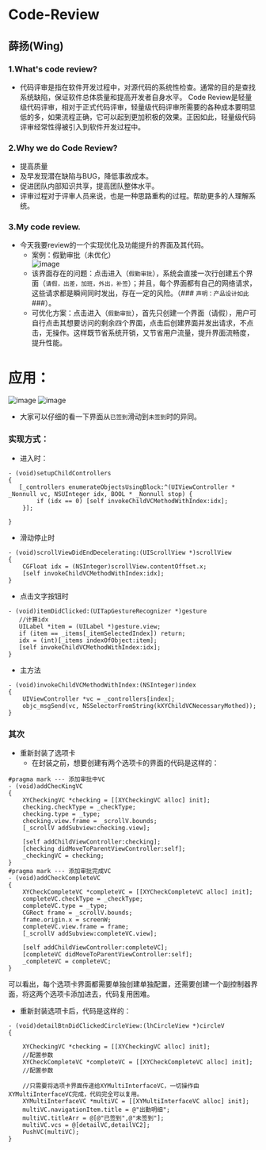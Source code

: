 Code-Review
=====
   薛扬(Wing)       
---
### 1.What's code review?
- 代码评审是指在软件开发过程中，对源代码的系统性检查。通常的目的是查找系统缺陷，保证软件总体质量和提高开发者自身水平。 Code Review是轻量级代码评审，相对于正式代码评审，轻量级代码评审所需要的各种成本要明显低的多，如果流程正确，它可以起到更加积极的效果。正因如此，轻量级代码评审经常性得被引入到软件开发过程中。
### 2.Why we do Code Review?
- 提高质量</br>
- 及早发现潜在缺陷与BUG，降低事故成本。</br>
- 促进团队内部知识共享，提高团队整体水平。</br>
- 评审过程对于评审人员来说，也是一种思路重构的过程。帮助更多的人理解系统。</br>
### 3.My code review.
* 今天我要review的一个实现优化及功能提升的界面及其代码。
  * 案例：假勤审批（未优化）</br>
  ![image](https://github.com/XY-Wing/Code-Review/blob/master/GIF/holiday.gif)
  * 该界面存在的问题：点击进入（`假勤审批`），系统会直接一次行创建五个界面（`请假，出差，加班，外出，补签`）；并且，每个界面都有自己的网络请求，这些请求都是瞬间同时发出，存在一定的风险。（### `声明：产品设计如此` ###）。
  * 可优化方案：点击进入（`假勤审批`），首先只创建一个界面（请假），用户可自行点击其想要访问的剩余四个界面，点击后创建界面并发出请求，不点击，无操作。这样既节省系统开销，又节省用户流量，提升界面流畅度，提升性能。
# 应用：
![image](https://github.com/XY-Wing/Code-Review/blob/master/GIF/QueryDetailNone.gif)
![image](https://github.com/XY-Wing/Code-Review/blob/master/GIF/QueryDetail.gif)
* 大家可以仔细的看一下界面从`已签到`滑动到`未签到`时的异同。
### 实现方式：
* 进入时：
```ObjC
- (void)setupChildControllers
{
   [_controllers enumerateObjectsUsingBlock:^(UIViewController *  _Nonnull vc, NSUInteger idx, BOOL * _Nonnull stop) {
        if (idx == 0) [self invokeChildVCMethodWithIndex:idx];
    }];
   
}
```
* 滑动停止时
```ObjC
- (void)scrollViewDidEndDecelerating:(UIScrollView *)scrollView
{
    CGFloat idx = (NSInteger)scrollView.contentOffset.x;
    [self invokeChildVCMethodWithIndex:idx];
}
```
* 点击文字按钮时
```ObjC
- (void)itemDidClicked:(UITapGestureRecognizer *)gesture
   //计算idx
   UILabel *item = (UILabel *)gesture.view;
   if (item == _items[_itemSelectedIndex]) return;
   idx = (int)[_items indexOfObject:item];
   [self invokeChildVCMethodWithIndex:idx];
}
```
* 主方法
```ObjC
- (void)invokeChildVCMethodWithIndex:(NSInteger)index
{
    UIViewController *vc = _controllers[index];
    objc_msgSend(vc, NSSelectorFromString(kXYChildVCNecessaryMothed));
}
```
### 其次
* 重新封装了选项卡
    * 在封装之前，想要创建有两个选项卡的界面的代码是这样的：
```ObjC
#pragma mark --- 添加审批中VC
- (void)addChecKingVC
{
    XYCheckingVC *checking = [[XYCheckingVC alloc] init];
    checking.checkType = _checkType;
    checking.type = _type;
    checking.view.frame = _scrollV.bounds;
    [_scrollV addSubview:checking.view];

    [self addChildViewController:checking];
    [checking didMoveToParentViewController:self];
    _checkingVC = checking;
}
#pragma mark --- 添加审批完成VC
- (void)addCheckCompleteVC
{
    XYCheckCompleteVC *completeVC = [[XYCheckCompleteVC alloc] init];
    completeVC.checkType = _checkType;
    completeVC.type = _type;
    CGRect frame = _scrollV.bounds;
    frame.origin.x = screenW;
    completeVC.view.frame = frame;
    [_scrollV addSubview:completeVC.view];

    [self addChildViewController:completeVC];
    [completeVC didMoveToParentViewController:self];
    _completeVC = completeVC;
}
```
可以看出，每个选项卡界面都需要单独创建单独配置，还需要创建一个副控制器界面，将这两个选项卡添加进去，代码复用困难。
* 重新封装选项卡后，代码是这样的：
```ObjC
- (void)detailBtnDidClickedCircleView:(lhCircleView *)circleV
{

    XYCheckingVC *checking = [[XYCheckingVC alloc] init];
    //配置参数
    XYCheckCompleteVC *completeVC = [[XYCheckCompleteVC alloc] init];
    //配置参数
    
    //只需要将选项卡界面传递给XYMultiInterfaceVC，一切操作由XYMultiInterfaceVC完成，代码完全可以复用。
    XYMultiInterfaceVC *multiVC = [[XYMultiInterfaceVC alloc] init];
    multiVC.navigationItem.title = @"出勤明细";
    multiVC.titleArr = @[@"已签到",@"未签到"];
    multiVC.vcs = @[detailVC,detailVC2];
    PushVC(multiVC);
}
```
